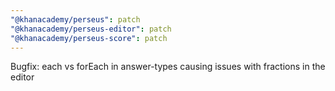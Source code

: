 ```yaml
---
"@khanacademy/perseus": patch
"@khanacademy/perseus-editor": patch
"@khanacademy/perseus-score": patch
---
```


Bugfix: each vs forEach in answer-types causing issues with fractions in the editor
